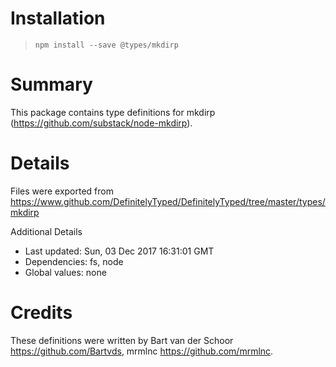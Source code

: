 # Installation
> `npm install --save @types/mkdirp`

# Summary
This package contains type definitions for mkdirp (https://github.com/substack/node-mkdirp).

# Details
Files were exported from https://www.github.com/DefinitelyTyped/DefinitelyTyped/tree/master/types/mkdirp

Additional Details
 * Last updated: Sun, 03 Dec 2017 16:31:01 GMT
 * Dependencies: fs, node
 * Global values: none

# Credits
These definitions were written by Bart van der Schoor <https://github.com/Bartvds>, mrmlnc <https://github.com/mrmlnc>.

